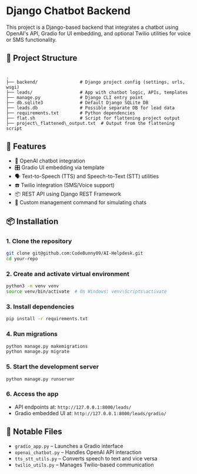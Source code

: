 # Django Chatbot Backend

This project is a Django-based backend that integrates a chatbot using OpenAI's API, Gradio for UI embedding, and optional Twilio utilities for voice or SMS functionality.

## 📁 Project Structure

```

.
├── backend/                # Django project config (settings, urls, wsgi)
├── leads/                  # App with chatbot logic, APIs, templates
├── manage.py               # Django CLI entry point
├── db.sqlite3              # Default Django SQLite DB
├── leads.db                # Possible separate DB for lead data
├── requirements.txt        # Python dependencies
├── flat.sh                 # Script for flattening project output
├── project\_flattened\_output.txt  # Output from the flattening script

````

## 🚀 Features

- 🤖 OpenAI chatbot integration
- 🎛️ Gradio UI embedding via template
- 🗣️ Text-to-Speech (TTS) and Speech-to-Text (STT) utilities
- ☎️ Twilio integration (SMS/Voice support)
- 📦 REST API using Django REST Framework
- 🧪 Custom management command for simulating chats

## 📦 Installation

### 1. Clone the repository

```bash
git clone git@github.com:CodeBunny09/AI-Helpdesk.git
cd your-repo
````

### 2. Create and activate virtual environment

```bash
python3 -m venv venv
source venv/bin/activate  # On Windows: venv\Scripts\activate
```

### 3. Install dependencies

```bash
pip install -r requirements.txt
```

### 4. Run migrations

```bash
python manage.py makemigrations
python manage.py migrate
```

### 5. Start the development server

```bash
python manage.py runserver
```

### 6. Access the app

* API endpoints at: `http://127.0.0.1:8000/leads/`
* Gradio embedded UI at: `http://127.0.0.1:8000/leads/gradio/`


## 📁 Notable Files

* `gradio_app.py` – Launches a Gradio interface
* `openai_chatbot.py` – Handles OpenAI API interaction
* `tts_stt_utils.py` – Converts speech to text and vice versa
* `twilio_utils.py` – Manages Twilio-based communication

